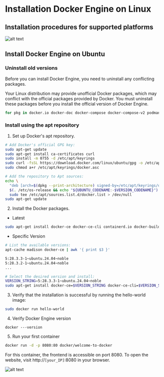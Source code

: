 # Installation Docker Engine on Linux

## Installation procedures for supported platforms

![alt text](images/installation/image.png)

## Install Docker Engine on Ubuntu

### Uninstall old versions

Before you can install Docker Engine, you need to uninstall any conflicting packages.

Your Linux distribution may provide unofficial Docker packages, which may conflict with the official packages provided by Docker. You must uninstall these packages before you install the official version of Docker Engine.

```bash
for pkg in docker.io docker-doc docker-compose docker-compose-v2 podman-docker containerd runc; do sudo apt-get remove $pkg; done
```

### Install using the apt repository

1. Set up Docker's apt repository.

```bash
# Add Docker's official GPG key:
sudo apt-get update
sudo apt-get install ca-certificates curl
sudo install -m 0755 -d /etc/apt/keyrings
sudo curl -fsSL https://download.docker.com/linux/ubuntu/gpg -o /etc/apt/keyrings/docker.asc
sudo chmod a+r /etc/apt/keyrings/docker.asc

# Add the repository to Apt sources:
echo \
  "deb [arch=$(dpkg --print-architecture) signed-by=/etc/apt/keyrings/docker.asc] https://download.docker.com/linux/ubuntu \
  $(. /etc/os-release && echo "${UBUNTU_CODENAME:-$VERSION_CODENAME}") stable" | \
  sudo tee /etc/apt/sources.list.d/docker.list > /dev/null
sudo apt-get update
```

2. Install the Docker packages.

- Latest

```bash
sudo apt-get install docker-ce docker-ce-cli containerd.io docker-buildx-plugin docker-compose-plugin
```

- Specific Version 

```bash
# List the available versions:
apt-cache madison docker-ce | awk '{ print $3 }'

5:28.3.3-1~ubuntu.24.04~noble
5:28.3.2-1~ubuntu.24.04~noble
...

# Select the desired version and install:
VERSION_STRING=5:28.3.3-1~ubuntu.24.04~noble
sudo apt-get install docker-ce=$VERSION_STRING docker-ce-cli=$VERSION_STRING containerd.io docker-buildx-plugin docker-compose-plugin
```

3. Verify that the installation is successful by running the hello-world image:

```bash
sudo docker run hello-world
```

4. Verify Docker Engine version

```docker
docker ---version
```

5. Run your first container

```bash
docker run -d -p 8080:80 docker/welcome-to-docker
```

For this container, the frontend is accessible on port 8080. To open the website, visit http://`[your_IP]`:8080 in your browser.

![alt text](images/installation/image-1.png)
